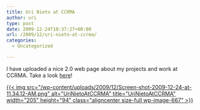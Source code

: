 ```yaml
---
title: Uri Nieto at CCRMA
author: uri
type: post
date: 2009-12-24T10:37:27+00:00
url: /2009/12/uri-nieto-at-ccrma/
categories:
  - Uncategorized

---
```

I have uploaded a nice 2.0 web page about my projects and work at CCRMA. Take a look [here][1]!

[{{< img src="/wp-content/uploads/2009/12/Screen-shot-2009-12-24-at-11.34.12-AM.png" alt="UriNietoAtCCRMA" title="UriNietoAtCCRMA" width="205" height="94" class="aligncenter size-full wp-image-667" >}}][1]

 [1]: https://ccrma.stanford.edu/~urinieto/